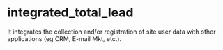 # integrated_total_lead
It integrates the collection and/or registration of site user data with other applications (eg CRM, E-mail Mkt, etc.).
